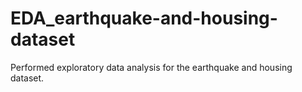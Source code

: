 # EDA_earthquake-and-housing-dataset
Performed exploratory data analysis for the earthquake and housing dataset.
